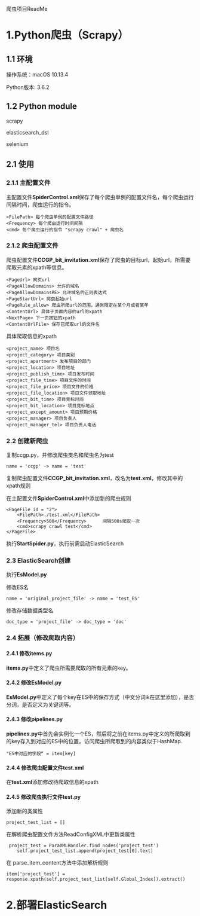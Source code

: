 爬虫项目ReadMe

# 1.Python爬虫（Scrapy）
## 1.1 环境

操作系统：macOS 10.13.4

Python版本: 3.6.2

## 1.2 Python module

scrapy

elasticsearch_dsl

selenium

## 2.1 使用
### 2.1.1 主配置文件

主配置文件**SpiderControl.xml**保存了每个爬虫单例的配置文件名，每个爬虫运行间隔时间，爬虫运行的指令。

	<FilePath> 每个爬虫单例的配置文件路径
	<Frequency> 每个爬虫运行时间间隔
	<cmd> 每个爬虫运行的指令 "scrapy crawl" + 爬虫名

### 2.1.2 爬虫配置文件

爬虫配置文件**CCGP\_bit_invitation.xml**保存了爬虫的目标url，起始url，所需要爬取元素的xpath等信息。

	<PageUrl> 网页url
	<PageAllowDomains> 允许的域名
	<PageAllowDomainsRE> 允许域名的正则表达式
	<PageStartUrl> 爬虫起始url
	<PageRule_allow> 爬虫所爬url的范围，通常限定在某个月或者某年
	<ContentUrl> 具体子页面内容的url的xpath
	<NextPage> 下一页按钮的xpath
	<ContentUrlFile> 保存已爬取url的文件名
具体爬取信息的xpath

	<project_name> 项目名
	<project_category> 项目类别
	<project_apartment> 发布项目的部门
	<project_location> 项目地址
	<project_publish_time> 项目发布时间
	<project_file_time> 项目文件的时间
	<project_file_price> 项目文件的价格
	<project_file_location> 项目文件领取地址
	<project_bit_time> 项目竞标时间
	<project_bit_location> 项目竞标地点
	<project_except_amount> 项目预期价格
	<project_manager> 项目负责人
	<project_manager_tel> 项目负责人电话
	
### 2.2 创建新爬虫
	
复制ccgp.py，并修改爬虫类名和爬虫名为test

	name = 'ccgp' -> name = 'test'
复制爬虫配置文件**CCGP\_bit_invitation.xml**，改名为**test.xml**，修改其中的xpath规则
	

在主配置文件**SpiderControl.xml**中添加新的爬虫规则

	<PageFile id = "2">
		<FilePath>./test.xml</FilePath>
		<Frequency>500</Frequency>		间隔500s爬取一次
		<cmd>scrapy crawl test</cmd>
	</PageFile>
	
执行**StartSpider.py**，执行前需启动ElasticSearch

### 2.3 ElasticSearch创建

执行**EsModel.py**

修改ES名
	
	name = 'original_project_file' -> name = 'test_ES'
	
修改存储数据类型名

	doc_type = 'project_file' -> doc_type = 'doc'

### 2.4 拓展（修改爬取内容）
#### 2.4.1 修改**items.py**

**items.py**中定义了爬虫所需要爬取的所有元素的key。

#### 2.4.2 修改**EsModel.py**

**EsModel.py**中定义了每个key在ES中的保存方式（中文分词ik在这里添加），是否分词，是否定义为关键词等。

#### 2.4.3 修改**pipelines.py**

**pipelines.py**中首先会实例化一个ES，然后将之前在items.py中定义的所爬取到的key存入到对应的ES中的位置。访问爬虫所爬取到的内容类似于HashMap.
	
	"ES中对应的字段“ = item[key]
	
#### 2.4.4 修改爬虫配置文件**test.xml**
在**test.xml**添加修改待爬取信息的xpath
#### 2.4.5 修改爬虫执行文件**test.py**
添加新的类属性
	
	project_test_list = []
在解析爬虫配置文件方法ReadConfigXML中更新类属性
	
	 project_test = ParaXMLHandler.find_nodes('project_test')
        self.project_test_list.append(project_test[0].text)
在 parse_item_content方法中添加解析规则

	item['project_test'] = response.xpath(self.project_test_list[self.Global_Index]).extract()
	

# 2.部署ElasticSearch

